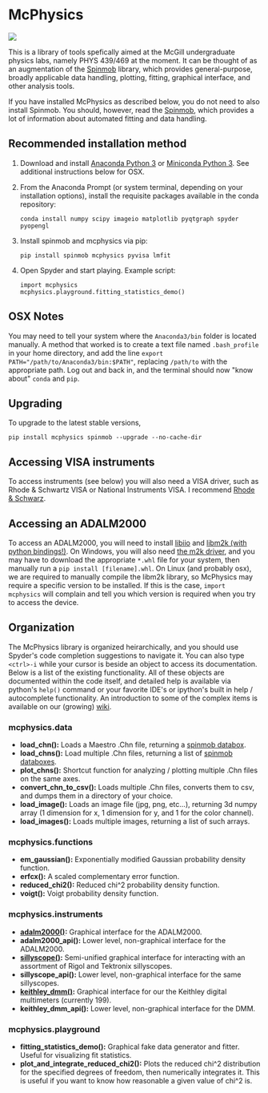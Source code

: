 # McPhysics

![](https://raw.githubusercontent.com/wiki/Spinmob/spinmob/Egg/10-dark-theme.png)

This is a library of tools spefically aimed at the McGill undergraduate physics labs, namely PHYS 439/469 at the moment. It can be thought of as an augmentation of the [Spinmob](https://github.com/Spinmob/spinmob/wiki) library, which provides general-purpose, broadly applicable data handling, plotting, fitting, graphical interface, and other analysis tools. 

If you have installed McPhysics as described below, you do not need to also install Spinmob. You should, however, read the [Spinmob](https://github.com/Spinmob/spinmob/wiki), which provides a lot of information about automated fitting and data handling.

## Recommended installation method

1. Download and install [Anaconda Python 3](https://www.anaconda.com/distribution/) or [Miniconda Python 3](https://docs.conda.io/en/latest/miniconda.html). See additional instructions below for OSX.

2. From the Anaconda Prompt (or system terminal, depending on your installation options), install the requisite packages available in the conda repository:
   ```
   conda install numpy scipy imageio matplotlib pyqtgraph spyder pyopengl
   ```

3. Install spinmob and mcphysics via pip:
   ```
   pip install spinmob mcphysics pyvisa lmfit
   ```

4. Open Spyder and start playing. Example script:
   ```
   import mcphysics
   mcphysics.playground.fitting_statistics_demo()
   ```

## OSX Notes
You may need to tell your system where the `Anaconda3/bin` folder is located manually. A method that worked is to create a text file named `.bash_profile` in your home directory, and add the line `export PATH="/path/to/Anaconda3/bin:$PATH"`, replacing `/path/to` with the appropriate path. Log out and back in, and the terminal should now "know about" `conda` and `pip`.

## Upgrading
To upgrade to the latest stable versions,
   ```
   pip install mcphysics spinmob --upgrade --no-cache-dir
   ```

## Accessing VISA instruments
To access instruments (see below) you will also need a VISA driver, such as Rhode & Schwartz VISA or National Instruments VISA. I recommend [Rhode & Schwarz](https://www.rohde-schwarz.com/ca/driver-pages/remote-control/3-visa-and-tools_231388.html).

## Accessing an ADALM2000
To access an ADALM2000, you will need to install [libiio](https://github.com/analogdevicesinc/libiio) and [libm2k (with python bindings!)](https://github.com/analogdevicesinc/libm2k). On Windows, you will also need [the m2k driver](https://github.com/analogdevicesinc/plutosdr-m2k-drivers-win/releases), and you may have to download the appropriate `*.whl` file for your system, then manually run a `pip install [filename].whl`. On Linux (and probably osx), we are required to manually compile the libm2k library, so McPhysics may require a specific version to be installed. If this is the case, `import mcphysics` will complain and tell you which version is required when you try to access the device.

## Organization
The McPhysics library is organized heirarchically, and you should use Spyder's code completion suggestions to navigate it. You can also type `<ctrl>-i` while your cursor is beside an object to access its documentation. Below is a list of the existing functionality. All of these objects are documented within the code itself, and detailed help is available via python's `help()` command or your favorite IDE's or ipython's built in help / autocomplete functionality. An introduction to some of the complex items is available on our (growing) [wiki](https://github.com/Spinmob/mcphysics/wiki).

### mcphysics.data
 * __load_chn():__ Loads a Maestro .Chn file, returning a [spinmob databox](https://github.com/Spinmob/spinmob/wiki/2.-Data-Handling).
 * __load_chns():__ Load multiple .Chn files, returning a list of [spinmob databoxes](https://github.com/Spinmob/spinmob/wiki/2.-Data-Handling).
 * __plot_chns():__ Shortcut function for analyzing / plotting multiple .Chn files on the same axes.
 * __convert_chn_to_csv():__ Loads multiple .Chn files, converts them to csv, and dumps them in a directory of your choice.
 * __load_image():__ Loads an image file (jpg, png, etc...), returning 3d numpy array (1 dimension for x, 1 dimension for y, and 1 for the color channel).
 * __load_images():__ Loads multiple images, returning a list of such arrays.
 
 ### mcphysics.functions
  * __em_gaussian():__ Exponentially modified Gaussian probability density function.
  * __erfcx():__ A scaled complementary error function.
  * __reduced_chi2():__ Reduced chi^2 probability density function.
  * __voigt():__ Voigt probability density function.
 
 ### mcphysics.instruments
  * __[adalm2000()](https://github.com/Spinmob/mcphysics/wiki/instruments.adalm2000()):__ Graphical interface for the ADALM2000.
  * __adalm2000_api():__ Lower level, non-graphical interface for the ADALM2000.
  * __[sillyscope()](https://github.com/Spinmob/mcphysics/wiki/instruments.sillyscope()):__ Semi-unified graphical interface for interacting with an assortment of Rigol and Tektronix sillyscopes.
  * __sillyscope_api():__ Lower level, non-graphical interface for the same sillyscopes.
  * __[keithley_dmm()](https://github.com/Spinmob/mcphysics/wiki/instruments.keithley_dmm()):__ Graphical interface for our the Keithley digital multimeters (currently 199).
  * __keithley_dmm_api():__ Lower level, non-graphical interface for the DMM.
  
 ### mcphysics.playground
  * __fitting_statistics_demo():__ Graphical fake data generator and fitter. Useful for visualizing fit statistics.
  * __plot_and_integrate_reduced_chi2():__ Plots the reduced chi^2 distribution for the specified degrees of freedom, then numerically integrates it. This is useful if you want to know how reasonable a given value of chi^2 is.
